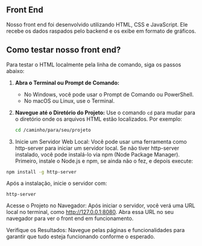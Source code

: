 ## Front End

Nosso front end foi desenvolvido utilizando HTML, CSS e JavaScript. Ele recebe os dados raspados pelo backend e os exibe em formato de gráficos.

## Como testar nosso front end?

Para testar o HTML localmente pela linha de comando, siga os passos abaixo:

1. **Abra o Terminal ou Prompt de Comando:**
   - No Windows, você pode usar o Prompt de Comando ou PowerShell.
   - No macOS ou Linux, use o Terminal.

2. **Navegue até o Diretório do Projeto:**
   Use o comando `cd` para mudar para o diretório onde os arquivos HTML estão localizados. Por exemplo:
   ```bash
   cd /caminho/para/seu/projeto
   
3. Inicie um Servidor Web Local:
Você pode usar uma ferramenta como http-server para iniciar um servidor local. Se não tiver http-server instalado, você pode instalá-lo via npm (Node Package Manager). Primeiro, instale o Node.js e npm, se ainda não o fez, e depois execute:
  ```bash
  npm install -g http-server
   ```
  Após a instalação, inicie o servidor com:
  ```
  http-server
  ```
Acesse o Projeto no Navegador:
Após iniciar o servidor, você verá uma URL local no terminal, como http://127.0.0.1:8080. Abra essa URL no seu navegador para ver o front end em funcionamento.

Verifique os Resultados:
Navegue pelas páginas e funcionalidades para garantir que tudo esteja funcionando conforme o esperado.
